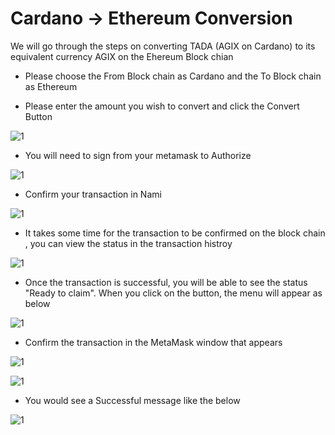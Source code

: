 # Cardano -> Ethereum Conversion

We will go through the steps on converting TADA (AGIX on Cardano) to its equivalent currency AGIX on the Ehereum Block chian

* Please choose the From Block chain as Cardano  and the To Block chain as Ethereum


* Please enter the amount you wish to convert and click the Convert Button

![1](/assets/images/products/Bridge/cardano-to-eth.png)

* You will need to sign from your metamask to Authorize

![1](/assets/images/products/Bridge/signature-request-cardano.png)


* Confirm your transaction in Nami

![1](/assets/images/products/Bridge/sign-in-nami.png)

* It takes some time for the transaction to be confirmed on the block chain  , you can view the status in the transaction histroy 


![1](/assets/images/products/Bridge/ready-to-claim.png)


* Once the transaction is successful, you will be able to see the status "Ready to claim". When you click on the button, the menu will appear as below 

![1](/assets/images/products/Bridge/claim-tokens.png)

* Confirm the transaction in the MetaMask window that appears

![1](/assets/images/products/Bridge/claim-signature.png)

![1](/assets/images/products/Bridge/claim-confirmation.png)


* You would see a Successful message like the below 

![1](/assets/images/products/Bridge/finish-conversation.png)